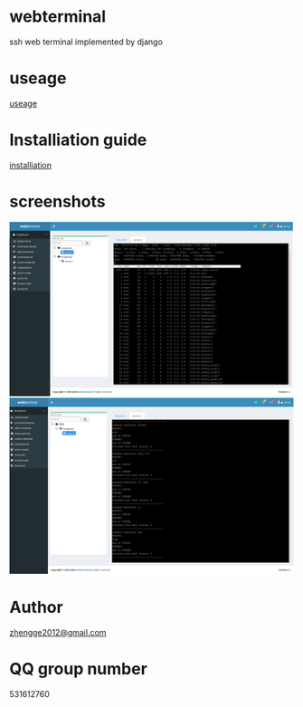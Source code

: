 # webterminal
ssh web terminal implemented by django
# useage
[useage](./doc/usage_en.md) 
# Installiation guide
[installiation](./doc/install_en.md) 
# screenshots
![screenshots](./screenshots/screenshots1.png  "screenshots")
![screenshots](./screenshots/screenshots2.png  "screenshots")
# Author
zhengge2012@gmail.com
# QQ group number
531612760
